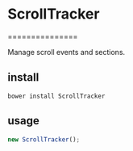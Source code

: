 # ScrollTracker
===============

Manage scroll events and sections.

## install

```
bower install ScrollTracker
```

## usage

```javascript
new ScrollTracker();

```